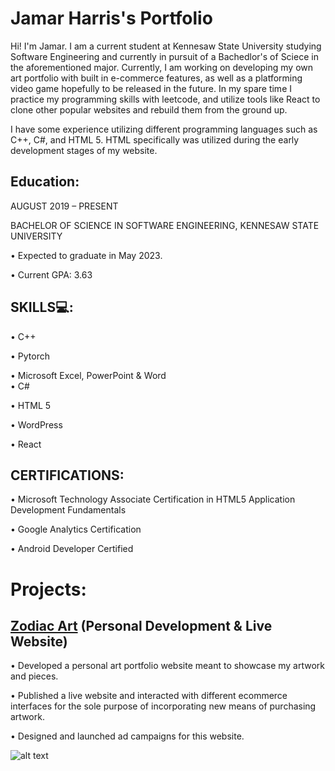 # Jamar Harris's Portfolio

Hi! I'm Jamar. I am a current student at Kennesaw State University studying Software Engineering and currently in pursuit of a Bachedlor's of Sciece in the aforementioned major. Currently, I am working on developing my own art portfolio with built in e-commerce features, as well as a platforming video game hopefully to be released in the future. In my spare time I practice my programming skills with leetcode, and utilize tools like React to clone other popular websites and rebuild them from the ground up.

I have some experience utilizing different programming languages such as C++, C#, and HTML 5. HTML specifically was utilized during the early development stages of my website.


## Education:

AUGUST 2019 – PRESENT

BACHELOR OF SCIENCE IN SOFTWARE ENGINEERING, KENNESAW STATE UNIVERSITY

•	Expected to graduate in May 2023.

•	Current GPA: 3.63

## SKILLS💻:

•	C++

•	Pytorch

•	Microsoft Excel, PowerPoint & Word	
•	C#

•	HTML 5

•	WordPress

•	React

## CERTIFICATIONS:

•	Microsoft Technology Associate Certification in HTML5 Application Development Fundamentals

•	Google Analytics Certification 

•	Android Developer Certified


# Projects:

## [Zodiac Art](https://art-of-zodiac.com/) (Personal Development & Live Website)


•	Developed a personal art portfolio website meant to showcase my artwork and pieces.

•	Published a live website and interacted with different ecommerce interfaces for the sole purpose of incorporating new means of purchasing artwork.

•	Designed and launched ad campaigns for this website.

![alt text](https://user-images.githubusercontent.com/69270601/148670262-dc8e5781-55e6-4dfd-bdf6-38653af23475.png "Logo Title Text 1")

